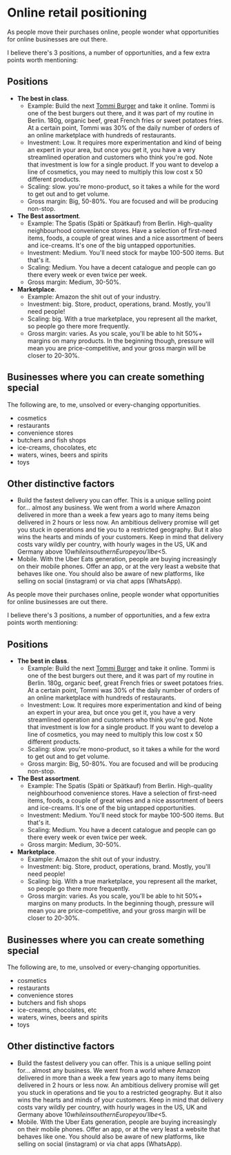 # Online retail positioning 

As people move their purchases online, people wonder what opportunities for online businesses are out there. 

I believe there's 3 positions, a number of opportunities, and a few extra points worth mentioning: 

## Positions

* **The best in class**. 
    * Example: Build the next [Tommi Burger](https://tommis.is) and take it online. Tommi is one of the best burgers out there, and it was part of my routine in Berlin. 180g, organic beef, great French fries or sweet potatoes fries. At a certain point, Tommi was 30% of the daily number of orders of an online marketplace with hundreds of restaurants.
    * Investment: Low. It requires more experimentation and kind of being an expert in your area, but once you get it, you have a very streamlined operation and customers who think you're god. Note that investment is low for a single product. If you want to develop a line of cosmetics, you may need to multiply this low cost x 50 different products.
    * Scaling: slow. you're mono-product, so it takes a while for the word to get out and to get volume.
    * Gross margin: Big, 50-80%. You are focused and will be producing non-stop.
* **The Best assortment**. 
    * Example: The Spatis (Späti or Spätkauf) from Berlin. High-quality neighbourhood convenience stores. Have a selection of first-need items, foods, a couple of great wines and a nice assortment of beers and ice-creams. It's one of the big untapped opportunities.
    * Investment: Medium. You'll need stock for maybe 100-500 items. But that's it.
    * Scaling: Medium. You have a decent catalogue and people can go there every week or even twice per week.
    * Gross margin: Medium, 30-50%.
* **Marketplace**. 
    * Example: Amazon the shit out of your industry. 
    * Investment: big. Store, product, operations, brand. Mostly, you'll need people!
    * Scaling: big. With a true marketplace, you represent all the market, so people go there more frequently.
    * Gross margin: varies. As you scale, you'll be able to hit 50%+ margins on many products. In the beginning though, pressure will mean you are price-competitive, and your gross margin will be closer to 20-30%.

## Businesses where you can create something special

The following are, to me, unsolved or every-changing opportunities.

* cosmetics
* restaurants
* convenience stores
* butchers and fish shops
* ice-creams, chocolates, etc
* waters, wines, beers and spirits
* toys

## Other distinctive factors

* Build the fastest delivery you can offer. This is a unique selling point for... almost any business. We went from a world where Amazon delivered in more than a week a few years ago to many items being delivered in 2 hours or less now. An ambitious delivery promise will get you stuck in operations and tie you to a restricted geography. But it also wins the hearts and minds of your customers. Keep in mind that delivery costs vary wildly per country, with hourly wages in the US, UK and Germany above $10 while in southern Europe you'll be <$5.
* Mobile. With the Uber Eats generation, people are buying increasingly on their mobile phones. Offer an app, or at the very least a website that behaves like one. You should also be aware of new platforms, like selling on social (instagram) or via chat apps (WhatsApp).



As people move their purchases online, people wonder what opportunities for online businesses are out there. 

I believe there's 3 positions, a number of opportunities, and a few extra points worth mentioning: 

## Positions

* **The best in class**. 
    * Example: Build the next [Tommi Burger](https://tommis.is) and take it online. Tommi is one of the best burgers out there, and it was part of my routine in Berlin. 180g, organic beef, great French fries or sweet potatoes fries. At a certain point, Tommi was 30% of the daily number of orders of an online marketplace with hundreds of restaurants.
    * Investment: Low. It requires more experimentation and kind of being an expert in your area, but once you get it, you have a very streamlined operation and customers who think you're god. Note that investment is low for a single product. If you want to develop a line of cosmetics, you may need to multiply this low cost x 50 different products.
    * Scaling: slow. you're mono-product, so it takes a while for the word to get out and to get volume.
    * Gross margin: Big, 50-80%. You are focused and will be producing non-stop.
* **The Best assortment**. 
    * Example: The Spatis (Späti or Spätkauf) from Berlin. High-quality neighbourhood convenience stores. Have a selection of first-need items, foods, a couple of great wines and a nice assortment of beers and ice-creams. It's one of the big untapped opportunities.
    * Investment: Medium. You'll need stock for maybe 100-500 items. But that's it.
    * Scaling: Medium. You have a decent catalogue and people can go there every week or even twice per week.
    * Gross margin: Medium, 30-50%.
* **Marketplace**. 
    * Example: Amazon the shit out of your industry. 
    * Investment: big. Store, product, operations, brand. Mostly, you'll need people!
    * Scaling: big. With a true marketplace, you represent all the market, so people go there more frequently.
    * Gross margin: varies. As you scale, you'll be able to hit 50%+ margins on many products. In the beginning though, pressure will mean you are price-competitive, and your gross margin will be closer to 20-30%.

## Businesses where you can create something special

The following are, to me, unsolved or every-changing opportunities.

* cosmetics
* restaurants
* convenience stores
* butchers and fish shops
* ice-creams, chocolates, etc
* waters, wines, beers and spirits
* toys

## Other distinctive factors

* Build the fastest delivery you can offer. This is a unique selling point for... almost any business. We went from a world where Amazon delivered in more than a week a few years ago to many items being delivered in 2 hours or less now. An ambitious delivery promise will get you stuck in operations and tie you to a restricted geography. But it also wins the hearts and minds of your customers. Keep in mind that delivery costs vary wildly per country, with hourly wages in the US, UK and Germany above $10 while in southern Europe you'll be <$5.
* Mobile. With the Uber Eats generation, people are buying increasingly on their mobile phones. Offer an app, or at the very least a website that behaves like one. You should also be aware of new platforms, like selling on social (instagram) or via chat apps (WhatsApp).



